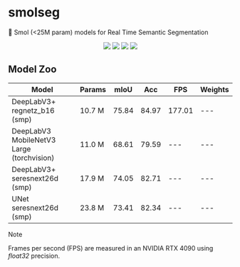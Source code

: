 # smolseg
🌉 Smol (&lt;25M param) models for Real Time Semantic Segmentation

<div align=center>
    <img src=https://img.shields.io/badge/PyTorch-2.4.0-EE4C2C.svg?style=for-the-badge&logo=pytorch>
    <img src=https://img.shields.io/badge/Lightning-2.4.0-purple?style=for-the-badge&logo=lightning>
    <img src=https://img.shields.io/badge/Wandb-0.18.3-yellow?style=for-the-badge&logo=weightsandbiases>
    <img src=https://img.shields.io/badge/Docker-%23007FFF?style=for-the-badge&logo=docker&logoColor=white&labelColor=%23007FFF>
</div>

## Model Zoo

| Model | Params | mIoU | Acc | FPS | Weights |
|-----|-----|-----|-----|-----|-----|
| DeepLabV3+ regnetz_b16 (smp)              | 10.7 M | 75.84 | 84.97 | 177.01 | --- |
| DeepLabV3 MobileNetV3 Large (torchvision) | 11.0 M | 68.61 | 79.59 | --- | --- |
| DeepLabV3+ seresnext26d (smp)             | 17.9 M | 74.05 | 82.71 | --- | --- |
| UNet seresnext26d (smp)                   | 23.8 M | 73.41 | 82.34 | --- | --- |

> [!NOTE]
> Frames per second (FPS) are measured in an NVIDIA RTX 4090 using *float32* precision.
